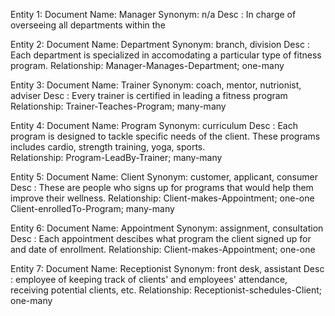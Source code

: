 Entity 1: 
  Document Name: Manager
  Synonym: n/a
  Desc   : In charge of overseeing all departments within the 
  
Entity 2: 
  Document Name: Department
  Synonym: branch, division
  Desc   : Each department is specialized in accomodating a particular type of fitness program.
  Relationship: Manager-Manages-Department; one-many
  
Entity 3: 
  Document Name: Trainer
  Synonym: coach, mentor, nutrionist, adviser
  Desc   : Every trainer is certified in leading a fitness program
  Relationship: Trainer-Teaches-Program; many-many
  
Entity 4: 
  Document Name: Program
  Synonym: curriculum
  Desc   : Each program is designed to tackle specific needs of the client. 
           These programs includes cardio, strength training, yoga, sports.  
  Relationship: Program-LeadBy-Trainer; many-many
  
Entity 5: 
  Document Name: Client
  Synonym: customer, applicant, consumer
  Desc   : These are people who signs up for programs that would help them
           improve their wellness.
  Relationship: Client-makes-Appointment; one-one
                Client-enrolledTo-Program; many-many
                
Entity 6: 
  Document Name: Appointment
  Synonym: assignment, consultation
  Desc   : Each appointment descibes what program the client signed up for and date of enrollment.
  Relationship: Client-makes-Appointment; one-one
  
Entity 7: 
  Document Name: Receptionist
  Synonym: front desk, assistant
  Desc   : employee of keeping track of clients' and employees' attendance, 
           receiving potential clients, etc.
  Relationship: Receptionist-schedules-Client; one-many
           
           
       
     
